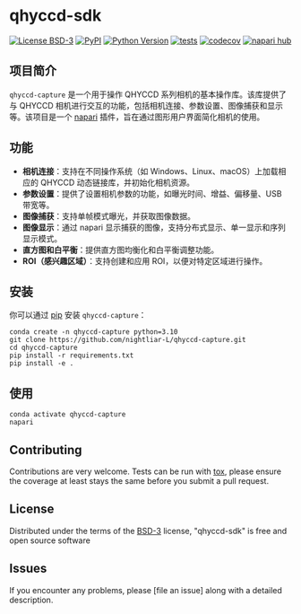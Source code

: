 # qhyccd-sdk

[![License BSD-3](https://img.shields.io/pypi/l/qhyccd-sdk.svg?color=green)](https://github.com//qhyccd-sdk/raw/main/LICENSE)
[![PyPI](https://img.shields.io/pypi/v/qhyccd-sdk.svg?color=green)](https://pypi.org/project/qhyccd-sdk)
[![Python Version](https://img.shields.io/pypi/pyversions/qhyccd-sdk.svg?color=green)](https://python.org)
[![tests](https://github.com//qhyccd-sdk/workflows/tests/badge.svg)](https://github.com//qhyccd-sdk/actions)
[![codecov](https://codecov.io/gh//qhyccd-sdk/branch/main/graph/badge.svg)](https://codecov.io/gh//qhyccd-sdk)
[![napari hub](https://img.shields.io/endpoint?url=https://api.napari-hub.org/shields/qhyccd-sdk)](https://napari-hub.org/plugins/qhyccd-sdk)

## 项目简介

`qhyccd-capture` 是一个用于操作 QHYCCD 系列相机的基本操作库。该库提供了与 QHYCCD 相机进行交互的功能，包括相机连接、参数设置、图像捕获和显示等。该项目是一个 [napari] 插件，旨在通过图形用户界面简化相机的使用。

## 功能

- **相机连接**：支持在不同操作系统（如 Windows、Linux、macOS）上加载相应的 QHYCCD 动态链接库，并初始化相机资源。
- **参数设置**：提供了设置相机参数的功能，如曝光时间、增益、偏移量、USB 带宽等。
- **图像捕获**：支持单帧模式曝光，并获取图像数据。
- **图像显示**：通过 napari 显示捕获的图像，支持分布式显示、单一显示和序列显示模式。
- **直方图和白平衡**：提供直方图均衡化和白平衡调整功能。
- **ROI（感兴趣区域）**：支持创建和应用 ROI，以便对特定区域进行操作。

## 安装

你可以通过 [pip] 安装 `qhyccd-capture`：

    conda create -n qhyccd-capture python=3.10
    git clone https://github.com/nightliar-L/qhyccd-capture.git
    cd qhyccd-capture
    pip install -r requirements.txt
    pip install -e .

## 使用

    conda activate qhyccd-capture
    napari

## Contributing

Contributions are very welcome. Tests can be run with [tox], please ensure
the coverage at least stays the same before you submit a pull request.

## License

Distributed under the terms of the [BSD-3] license,
"qhyccd-sdk" is free and open source software

## Issues

If you encounter any problems, please [file an issue] along with a detailed description.

[napari]: https://github.com/napari/napari
[copier]: https://copier.readthedocs.io/en/stable/
[@napari]: https://github.com/napari
[MIT]: http://opensource.org/licenses/MIT
[BSD-3]: http://opensource.org/licenses/BSD-3-Clause
[GNU GPL v3.0]: http://www.gnu.org/licenses/gpl-3.0.txt
[GNU LGPL v3.0]: http://www.gnu.org/licenses/lgpl-3.0.txt
[Apache Software License 2.0]: http://www.apache.org/licenses/LICENSE-2.0
[Mozilla Public License 2.0]: https://www.mozilla.org/media/MPL/2.0/index.txt
[napari-plugin-template]: https://github.com/napari/napari-plugin-template

[napari]: https://github.com/napari/napari
[tox]: https://tox.readthedocs.io/en/latest/
[pip]: https://pypi.org/project/pip/
[PyPI]: https://pypi.org/
